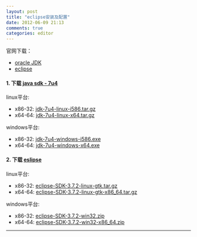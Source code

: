 ```yaml
---
layout: post
title: "eclipse安装及配置"
date: 2012-06-09 21:13
comments: true
categories: editor
---
```


官网下载：

*    [oracle JDK](http://www.oracle.com/technetwork/java/javase/downloads/index.html)
*    [eclipse](http://www.eclipse.org/downloads/)

#### 1. 下载 [java sdk - 7u4](http://www.oracle.com/technetwork/java/javase/downloads/jdk-7u4-downloads-1591156.html) ####
linux平台:

*    x86-32: [jdk-7u4-linux-i586.tar.gz](http://www.oracle.com/technetwork/java/javase/downloads/jdk-7u4-downloads-1591156.html)
*    x64-64: [jdk-7u4-linux-x64.tar.gz](http://www.oracle.com/technetwork/java/javase/downloads/jdk-7u4-downloads-1591156.html)

windows平台:

*    x86-32: [jdk-7u4-windows-i586.exe](http://www.oracle.com/technetwork/java/javase/downloads/jdk-7u4-downloads-1591156.html)
*    x64-64: [jdk-7u4-windows-x64.exe](http://www.oracle.com/technetwork/java/javase/downloads/jdk-7u4-downloads-1591156.html)

#### 2. 下载 [eslipse](http://www.eclipse.org/downloads) ####
linux平台:

*    x86-32: [eclipse-SDK-3.7.2-linux-gtk.tar.gz](http://www.eclipse.org/downloads/download.php?file=/eclipse/downloads/drops/R-3.7.2-201202080800/eclipse-SDK-3.7.2-linux-gtk.tar.gz)
*    x64-64: [eclipse-SDK-3.7.2-linux-gtk-x86_64.tar.gz](http://www.eclipse.org/downloads/download.php?file=/eclipse/downloads/drops/R-3.7.2-201202080800/eclipse-SDK-3.7.2-linux-gtk-x86_64.tar.gz)

windows平台:

*    x86-32: [eclipse-SDK-3.7.2-win32.zip](http://www.eclipse.org/downloads/download.php?file=/eclipse/downloads/drops/R-3.7.2-201202080800/eclipse-SDK-3.7.2-win32.zip)
*    x64-64: [eclipse-SDK-3.7.2-win32-x86_64.zip](http://www.eclipse.org/downloads/download.php?file=/eclipse/downloads/drops/R-3.7.2-201202080800/eclipse-SDK-3.7.2-win32-x86_64.zip)

<hr />

